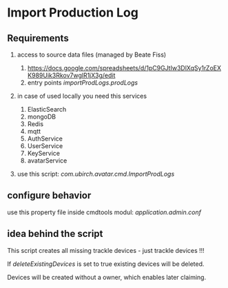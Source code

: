 Import Production Log
=====================

## Requirements

1. access to source data files (managed by Beate Fiss)

    1. https://docs.google.com/spreadsheets/d/1pC9GJtIw3DlXqSy1rZoEXK989Uik3Rkov7wglR1jX3g/edit
    1. entry points *importProdLogs.prodLogs*
    
1. in case of used locally you need this services
 
    1. ElasticSearch
    1. mongoDB
    1. Redis
    1. mqtt
    1. AuthService
    1. UserService
    1. KeyService
    1. avatarService

1. use this script: *com.ubirch.avatar.cmd.ImportProdLogs*

## configure behavior

use this property file inside cmdtools modul: *application.admin.conf*

## idea behind the script

This script creates all missing trackle devices - just trackle devices !!! 

If *deleteExistingDevices*  is set to true existing devices will be deleted. 

Devices will be created without a owner, which enables later claiming. 
